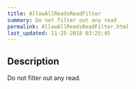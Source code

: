 ```yaml
---
title: AllowAllReadsReadFilter
summary: Do not filter out any read
permalink: AllowAllReadsReadFilter.html
last_updated: 11-25-2018 03:25:45
---
```



## Description

Do not filter out any read.

